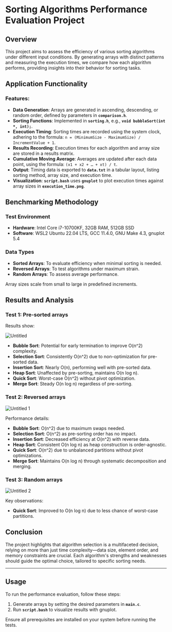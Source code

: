 # Sorting Algorithms Performance Evaluation Project

## Overview

This project aims to assess the efficiency of various sorting algorithms under different input conditions. By generating arrays with distinct patterns and measuring the execution times, we compare how each algorithm performs, providing insights into their behavior for sorting tasks.

## Application Functionality

### Features:

- **Data Generation**: Arrays are generated in ascending, descending, or random order, defined by parameters in **`comparison.h`**.
- **Sorting Functions**: Implemented in **`sorting.h`**, e.g., **`void bubbleSort(int *, int);`**.
- **Execution Timing**: Sorting times are recorded using the system clock, adhering to the formula: `n = (MinimumSize - MaximumSize) / IncrementValue + 1`.
- **Results Recording**: Execution times for each algorithm and array size are stored in a results matrix.
- **Cumulative Moving Average**: Averages are updated after each data point, using the formula: `(x1 + x2 + … + xt) / t`.
- **Output**: Timing data is exported to **`data.txt`** in a tabular layout, listing sorting method, array size, and execution time.
- **Visualization**: **`script.bash`** uses **`gnuplot`** to plot execution times against array sizes in **`execution_time.png`**.

## Benchmarking Methodology

### Test Environment

- **Hardware**: Intel Core i7-10700KF, 32GB RAM, 512GB SSD
- **Software**: WSL2 Ubuntu 22.04 LTS, GCC 11.4.0, GNU Make 4.3, gnuplot 5.4

### Data Types

- **Sorted Arrays**: To evaluate efficiency when minimal sorting is needed.
- **Reversed Arrays**: To test algorithms under maximum strain.
- **Random Arrays**: To assess average performance.

Array sizes scale from small to large in predefined increments.

## Results and Analysis

### Test 1: Pre-sorted arrays

Results show:

![Untitled](https://github.com/marwaneRomani/sorting-algorithms-comparison/assets/96589855/0d13df19-afd0-413b-93ac-fd0e6bd5735f)


- **Bubble Sort**: Potential for early termination to improve O(n^2) complexity.
- **Selection Sort**: Consistently O(n^2) due to non-optimization for pre-sorted data.
- **Insertion Sort**: Nearly O(n), performing well with pre-sorted data.
- **Heap Sort**: Unaffected by pre-sorting, maintains O(n log n).
- **Quick Sort**: Worst-case O(n^2) without pivot optimization.
- **Merge Sort**: Steady O(n log n) regardless of pre-sorting.

### Test 2: Reversed arrays

![Untitled 1](https://github.com/marwaneRomani/sorting-algorithms-comparison/assets/96589855/18087fbd-0521-478f-b95a-44f078542fd8)



Performance details:

- **Bubble Sort**: O(n^2) due to maximum swaps needed.
- **Selection Sort**: O(n^2) as pre-sorting order has no impact.
- **Insertion Sort**: Decreased efficiency at O(n^2) with reverse data.
- **Heap Sort**: Consistent O(n log n) as heap construction is order-agnostic.
- **Quick Sort**: O(n^2) due to unbalanced partitions without pivot optimizations.
- **Merge Sort**: Maintains O(n log n) through systematic decomposition and merging.

### Test 3: Random arrays
![Untitled 2](https://github.com/marwaneRomani/sorting-algorithms-comparison/assets/96589855/1cac6838-87c9-496e-90fb-218bfaa0c930)


Key observations:

- **Quick Sort**: Improved to O(n log n) due to less chance of worst-case partitions.

## Conclusion

The project highlights that algorithm selection is a multifaceted decision, relying on more than just time complexity—data size, element order, and memory constraints are crucial. Each algorithm's strengths and weaknesses should guide the optimal choice, tailored to specific sorting needs.

---

## Usage

To run the performance evaluation, follow these steps:

1. Generate arrays by setting the desired parameters in **`main.c`**.
2. Run **`script.bash`** to visualize results with gnuplot.

Ensure all prerequisites are installed on your system before running the tests.
